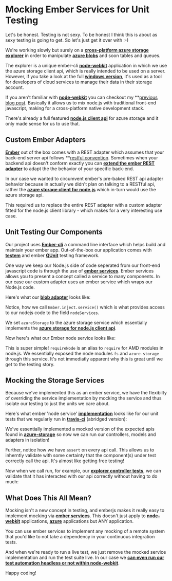 # Mocking Ember Services for Unit Testing

Let's be honest. Testing is not sexy. To be honest I think this is about as sexy testing is going to get. So let's just get it over with :-)

We're working slowly but surely on a **[cross-platform azure storage explorer](http://github.com/azure-storage/xplat)** in order to manipulate **[azure blobs](http://azure.microsoft.com/en-us/documentation/services/storage/)** and soon tables and queues.

The explorer is a unique ember-cli **[node-webkit](https://github.com/nwjs/nw.js/)** application in which we use the azure storage client api, which is really intended to be used on a server. However, if you take a look at the full **[windows version](http://azurestorageexplorer.codeplex.com/)**, it's used as a tool for developers of cloud services to manage their data in their storage account. 

If you aren't familiar with **[node-webkit](https://github.com/nwjs/nw.js/)** you can checkout my **[previous blog post](http://blog.stevenedouard.com/running-ember-test-automation-in-node-webkit-nwjs/). Basically it allows us to mix node.js with traditional front-end javascript, making for a cross-platform native development stack.

There's already a full featured **[node.js client api](http://npmjs.org/azure-storage)** for azure storage and it only made sense for us to use that.

## Custom Ember Adapters

**[Ember](http://emberjs.com)** out of the box comes with a REST adapter which assumes that your back-end server api follows **[restful convention](http://www.restapitutorial.com/lessons/restfulresourcenaming.html). Sometimes when your backend api doesn't conform exactly you can **[extend the ember REST adapter](http://guides.emberjs.com/v1.10.0/models/the-rest-adapter/)** to adapt the the behavior of your specific back-end.

In our case we wanted to circumvent ember's pre-baked REST api adapter behavior because in actually we didn't plan on talking to a RESTful api, rather the **[azure storage client for node.js](http://npmjs.org/azure-storage)** which in-turn would use the azure storage api.

This required us to replace the entire REST adapter with a custom adapter fitted for the node.js client library - which makes for a very interesting use case.

## Unit Testing Our Components

Our project uses **[Ember-cli](http://ember-cli.com)** a command line interface which helps build and maintain your ember app. Out-of-the-box our application comes with **[testem](https://github.com/airportyh/testem)** and ember **[QUnit]()** testing framework. 

One way we keep our Node.js side of code seperated from our front-end javascript code is through the use of **[ember services](https://github.com/rwjblue/ember-qunit)**. Ember services allows you to present a concept called a service to many components. In our case our custom adapter uses an ember service which wraps our Node.js code.

Here's what our **[blob adapter](https://github.com/azure-storage/xplat/blob/master/app/adapters/blob.js)** looks like:

<script src="https://gist.github.com/sedouard/6b9ac6c768bdb2bd7e3c.js"></script>

Notice, how we call `Ember.inject.service()` which is what provides access to our nodejs code to the field `nodeServices`.

We set `azureStorage` to the azure storage service which essentially implements the **[azure storage for node.js client api](http://npmjs.org/azure-storage)**.

Now here's what our Ember node service looks like:

<script src="https://gist.github.com/sedouard/2b827ca4525a3f00b812.js"></script>

This is super simple! `requireNode` is an alias to `require` for AMD modules in node.js. We essentially exposed the node modules `fs` and `azure-storage` through this service. It's not immediatly apparent why this is great until we get to the testing story.

## Mocking the Storage Services

Because we've implemented this as an ember service, we have the flexibilty of overriding the service implementation by mocking the service and thus isolate our testing to just the units we care about.

Here's what ember 'node service' **[implementation]()** looks like for our unit tests that we regularly run in **[travis-ci](https://github.com/azure-storage/xplat/blob/master/tests/helpers/start-app.js)** (abridged version):

<script src="https://gist.github.com/sedouard/808288c0c0d82276814e.js"></script>

We've essentially implemented a mocked version of the expected apis found in **[azure-storage](https://npmjs.org)** so now we can run our controllers, models and adapters in isolation!

Further, notice how we have `assert` on every api call. This allows us to inherntly validate with some certainty that the component(s) under test correctly call the api. It's almost like getting free testing!

Now when we call run, for example, our **[explorer controller tests](https://github.com/azure-storage/xplat/blob/master/tests/unit/controllers/explorer-test.js)**, we can validate that it has interacted with our api correctly without having to do much:

<script src="https://gist.github.com/sedouard/217c4f997b1eaab49970.js"></script>

## What Does This All Mean?

Mocking isn't a new concept in testing, and emberjs makes it really easy to implement mocking via **[ember services]()**. This doesn't just apply to **[node-webkit]()** applications, **[azure]()** applications but ANY application.

You can use ember services to implement any mocking of a remote system that you'd like to not take a dependency in your continuous integration tests.

And when we're ready to run a live test, we just remove the mocked service implementation and run the test suite live. In our case we **[can even run our test automation headless or not within node-webkit](http://blog.stevenedouard.com/running-ember-test-automation-in-node-webkit-nwjs/)**.

Happy coding!
